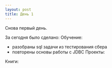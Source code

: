 ```yaml
---
layout: post
title: День 1
---
```



Снова первый день. 


За сегодня было сделано:
Обучение:
- разобраны sql задачи из тестирования сбера
- повторены основы работы с JDBC
Проекты:

Книги:


